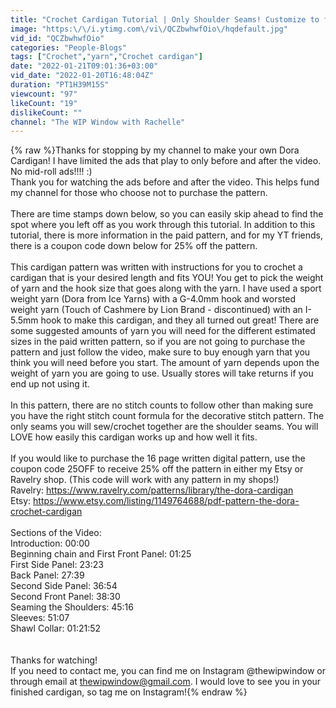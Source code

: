 ```yaml
---
title: "Crochet Cardigan Tutorial | Only Shoulder Seams! Customize to fit YOU! | The Dora Cardigan"
image: "https:\/\/i.ytimg.com\/vi\/QCZbwhwfOio\/hqdefault.jpg"
vid_id: "QCZbwhwfOio"
categories: "People-Blogs"
tags: ["Crochet","yarn","Crochet cardigan"]
date: "2022-01-21T09:01:36+03:00"
vid_date: "2022-01-20T16:48:04Z"
duration: "PT1H39M15S"
viewcount: "97"
likeCount: "19"
dislikeCount: ""
channel: "The WIP Window with Rachelle"
---
```

{% raw %}Thanks for stopping by my channel to make your own Dora Cardigan! I have limited the ads that play to only before and after the video. No mid-roll ads!!!! :) <br />Thank you for watching the ads before and after the video. This helps fund my channel for those who choose not to purchase the pattern.<br /><br />There are time stamps down below, so you can easily skip ahead to find the spot where you left off as you work through this tutorial. In addition to this tutorial, there is more information in the paid pattern, and for my YT friends, there is a coupon code down below for 25% off the pattern.<br /><br />This cardigan pattern was written with instructions for you to crochet a cardigan that is your desired length and fits YOU! You get to pick the weight of yarn and the hook size that goes along with the yarn. I have used a sport weight yarn (Dora from Ice Yarns) with a G-4.0mm hook and worsted weight yarn (Touch of Cashmere by Lion Brand - discontinued) with an I-5.5mm hook to make this cardigan, and they all turned out great! There are some suggested amounts of yarn you will need for the different estimated sizes in the paid written pattern, so if you are not going to purchase the pattern and just follow the video, make sure to buy enough yarn that you think you will need before you start. The amount of yarn depends upon the weight of yarn you are going to use. Usually stores will take returns if you end up not using it.<br /><br />In this pattern, there are no stitch counts to follow other than making sure you have the right stitch count formula for the decorative stitch pattern. The only seams you will sew/crochet together are the shoulder seams. You will LOVE how easily this cardigan works up and how well it fits.<br /><br />If you would like to purchase the 16 page written digital pattern, use the coupon code 25OFF to receive 25% off the pattern in either my Etsy or Ravelry shop. (This code will work with any pattern in my shops!)<br />Ravelry: <a rel="nofollow" target="blank" href="https://www.ravelry.com/patterns/library/the-dora-cardigan">https://www.ravelry.com/patterns/library/the-dora-cardigan</a><br />Etsy: <a rel="nofollow" target="blank" href="https://www.etsy.com/listing/1149764688/pdf-pattern-the-dora-crochet-cardigan">https://www.etsy.com/listing/1149764688/pdf-pattern-the-dora-crochet-cardigan</a><br /><br />Sections of the Video:<br />Introduction: 00:00<br />Beginning chain and First Front Panel: 01:25<br />First Side Panel: 23:23<br />Back Panel: 27:39<br />Second Side Panel: 36:54<br />Second Front Panel: 38:30<br />Seaming the Shoulders: 45:16<br />Sleeves: 51:07<br />Shawl Collar: 01:21:52<br /><br /><br />Thanks for watching!<br />If you need to contact me, you can find me on Instagram @thewipwindow or through email at thewipwindow@gmail.com. I would love to see you in your finished cardigan, so tag me on Instagram!{% endraw %}
